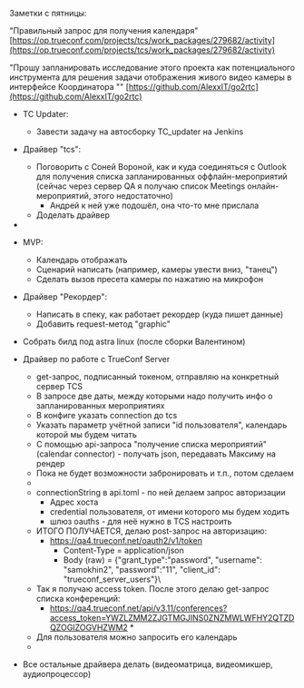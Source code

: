Заметки с пятницы:

"Правильный запрос для получения календаря"
[https://op.trueconf.com/projects/tcs/work_packages/279682/activity](https://op.trueconf.com/projects/tcs/work_packages/279682/activity)

"Прошу запланировать исследование этого проекта как потенциального инструмента для решения задачи отображения живого видео камеры в интерфейсе Координатора  ""
[https://github.com/AlexxIT/go2rtc](https://github.com/AlexxIT/go2rtc)

  * TC Updater:
	* Завести задачу на автосборку TC_updater на Jenkins
* Драйвер "tcs":
	* Поговорить с Соней Вороной, как и куда соединяться с Outlook для получения списка запланированных оффлайн-мероприятий (сейчас через сервер QA я получаю список Meetings онлайн-мероприятий, этого недостаточно)
		* Андрей к ней уже подошёл, она что-то мне прислала
	* Доделать драйвер
* 
* MVP:
	* Календарь отображать
	* Сценарий написать (например, камеры увести вниз, "танец")
	* Сделать вызов пресета камеры по нажатию на микрофон 


 
* Драйвер "Рекордер":
	* Написать в спеку, как работает рекордер (куда пишет данные)
	* Добавить request-метод "graphic"
* Собрать билд под astra linux (после сборки Валентином)
* Драйвер по работе с TrueConf Server
	* get-запрос, подписанный токеном, отправляю на конкретный сервер TCS
	* В запросе две даты, между которыми надо получить инфо о запланированных мероприятиях
	* В конфиге указать connection до tcs
	* Указать параметр учётной записи "id пользователя", календарь которой мы будем читать
	* С помощью api-запроса "получение списка мероприятий" (calendar connector) - получать json, передавать Максиму на рендер
	* Пока не будет возможности забронировать и т.п., потом сделаем
	* 
	* connectionString в api.toml - по ней делаем запрос авторизации
		* Адрес хоста
		* credential пользователя, от имени которого мы будем ходить
		* шлюз oauths - для неё нужно в TCS настроить
	* ИТОГО ПОЛУЧАЕТСЯ, делаю post-запрос на авторизацию:
		* https://qa4.trueconf.net/oauth2/v1/token
			* Content-Type = application/json
			* Body (raw) = {"grant_type":"password", "username": "samokhin2", "password":"11", "client_id": "trueconf_server_users"}\
	* Так я получаю access token. После этого делаю get-запрос списка конференций:
		* https://qa4.trueconf.net/api/v3.11/conferences?access_token=YWZLZMM2ZJGTMGJINS0ZNZMWLWFHY2QTZDQZOGIZOGVHZWM2
			* 
	* Для пользователя можно запросить его календарь
	* 
* Все остальные драйвера делать (видеоматрица, видеомикшер, аудиопроцессор)
